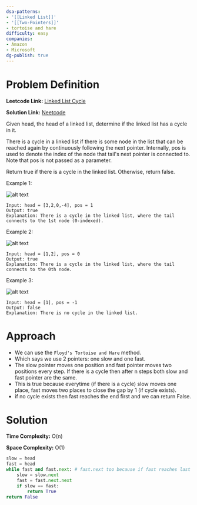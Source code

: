 ```yaml
---
dsa-patterns: 
- '[[Linked List]]'
- '[[Two-Pointers]]'
- tortoise and hare
difficulty: easy
companies: 
- Amazon
- Microsoft
dg-publish: true
---
```

# Problem Definition

**Leetcode Link:** [Linked List Cycle](https://leetcode.com/problems/linked-list-cycle/description/)

**Solution Link:** [Neetcode](https://www.youtube.com/watch?v=gBTe7lFR3vc)

Given head, the head of a linked list, determine if the linked list has a cycle in it.

There is a cycle in a linked list if there is some node in the list that can be reached again by continuously following the next pointer. Internally, pos is used to denote the index of the node that tail's next pointer is connected to. Note that pos is not passed as a parameter.

Return true if there is a cycle in the linked list. Otherwise, return false.

Example 1:

![alt text](DSA-Problems/Linked%20Lists/Easy/image-2.png)
```
Input: head = [3,2,0,-4], pos = 1
Output: true
Explanation: There is a cycle in the linked list, where the tail connects to the 1st node (0-indexed).
```

Example 2:

![alt text](DSA-Problems/Linked%20Lists/Easy/image-3.png)
```
Input: head = [1,2], pos = 0
Output: true
Explanation: There is a cycle in the linked list, where the tail connects to the 0th node.
```

Example 3:

![alt text](DSA-Problems/Linked%20Lists/Easy/image-4.png)
```
Input: head = [1], pos = -1
Output: false
Explanation: There is no cycle in the linked list.
```

# Approach

- We can use the `Floyd's Tortoise and Hare` method.
- Which says we use 2 pointers: one slow and one fast.
- The slow pointer moves one position and fast pointer moves two positions every step. If there is a cycle then after n steps both slow and fast pointer are the same.
- This is true because everytime (if there is a cycle) slow moves one place, fast moves two places to close the gap by 1 (if cycle exists).
- if no cycle exists then fast reaches the end first and we can return False.

# Solution

**Time Complexity:** O(n)

**Space Complexity:** O(1)

```python
slow = head
fast = head
while fast and fast.next: # fast.next too because if fast reaches last node and no cycle exists.
    slow = slow.next
    fast = fast.next.next
    if slow == fast:
        return True
return False
```
